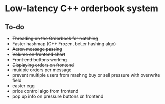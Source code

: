# Low-latency C++ orderbook system

## To-do

- ~~Threading on the Orderbook for matching~~
- Faster hashmap (C++ Frozen, better hashing algo)
- ~~Aeron message passing~~
- ~~Volume on frontend chart~~
- ~~Front end buttons working~~
- ~~Displaying orders on frontend~~
- multiple orders per message
- prevent multiple users from mashing buy or sell pressure with overwrite field
- easter egg
- price control algo from frontend
- pop up info on pressure buttons on frontend